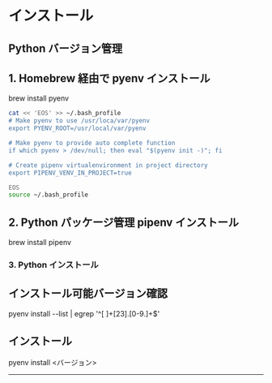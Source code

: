 # インストール

## Python バージョン管理

## 1. Homebrew 経由で pyenv インストール

brew install pyenv



```sh
cat << 'EOS' >> ~/.bash_profile
# Make pyenv to use /usr/loca/var/pyenv
export PYENV_ROOT=/usr/local/var/pyenv

# Make pyenv to provide auto complete function
if which pyenv > /dev/null; then eval "$(pyenv init -)"; fi

# Create pipenv virtualenvironment in project directory
export PIPENV_VENV_IN_PROJECT=true

EOS
source ~/.bash_profile
```

## 2. Python パッケージ管理 pipenv インストール
brew install pipenv





### 3. Python インストール
## インストール可能バージョン確認

pyenv install --list  | egrep '^[ ]+[23]\.[0-9\.]+$'




## インストール

pyenv install <バージョン>


-------------------------------------------------
